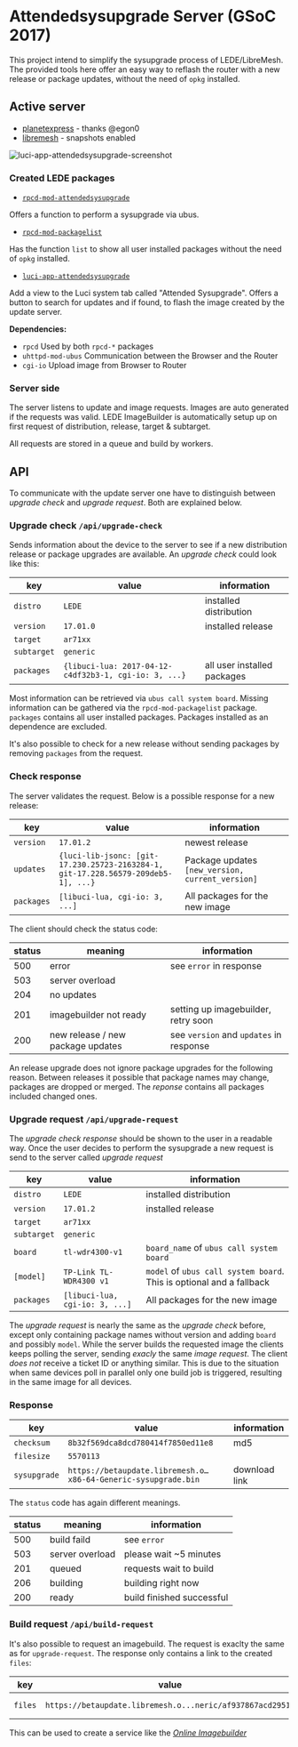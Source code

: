 # Attendedsysupgrade Server (GSoC 2017)

This project intend to simplify the sysupgrade process of LEDE/LibreMesh. The provided tools here offer an easy way to reflash the router with a new release or package updates, without the need of `opkg` installed. 

## Active server

* [planetexpress](https://ledeupdate.planetexpress.cc) - thanks @egon0
* [libremesh](https://betaupdate.libremesh.org) - snapshots enabled

![luci-app-attendedsysupgrade-screenshot](https://camo.githubusercontent.com/d21d3c2e43993325c0371866b28f09a67ea21902/687474703a2f2f692e696d6775722e636f6d2f653443716841502e706e67)

### Created LEDE packages

* [`rpcd-mod-attendedsysupgrade`](https://github.com/openwrt/packages/tree/master/utils/rpcd-mod-attendedsysupgrade)

Offers a function to perform a sysupgrade via ubus. 

* [`rpcd-mod-packagelist`](https://github.com/openwrt/packages/tree/master/utils/rpcd-mod-packagelist)

Has the function `list` to show all user installed packages without the need of `opkg` installed. 

* [`luci-app-attendedsysupgrade`](https://github.com/openwrt/luci/tree/master/applications/luci-app-attendedsysupgrade)

Add a view to the Luci system tab called "Attended Sysupgrade". Offers a button to search for updates and if found, to flash the image created by the update server. 

**Dependencies:**
* `rpcd`
	Used by both `rpcd-*` packages
* `uhttpd-mod-ubus`
	Communication between the Browser and the Router
* `cgi-io`
	Upload image from Browser to Router

### Server side

The server listens to update and image requests. Images are auto generated if the requests was valid. LEDE ImageBuilder is automatically setup up on first request of distribution, release, target & subtarget. 

All requests are stored in a queue and build by workers. 

## API

To communicate with the update server one have to distinguish between *upgrade check* and *upgrade request*. Both are explained below.

### Upgrade check `/api/upgrade-check`

Sends information about the device to the server to see if a new distribution release or package upgrades are available. An *upgrade check* could look like this:

| key 	| value | information 	|
| --- 	| --- 	| --- 		|
| `distro` | `LEDE` | installed distribution |
| `version` | `17.01.0` | installed release |
| `target` | `ar71xx` | |
| `subtarget` | `generic` | |
| `packages` | `{libuci-lua: 2017-04-12-c4df32b3-1, cgi-io: 3, ...}` | all user installed packages |

Most information can be retrieved via `ubus call system board`. Missing information can be gathered via the `rpcd-mod-packagelist` package.
`packages` contains all user installed packages. Packages installed as an dependence are excluded. 

It's also possible to check for a new release without sending packages by removing `packages` from the request.

### Check response

The server validates the request. Below is a possible response for a new release:

| key 		| value 	| information 	|
| --- 		| --- 		| --- 		|
| `version` 	| `17.01.2` 	| newest release |
| `updates` 	| `{luci-lib-jsonc: [git-17.230.25723-2163284-1, git-17.228.56579-209deb5-1], ...}` | Package updates `[new_version, current_version]` |
| `packages` 	| `[libuci-lua, cgi-io: 3, ...]` | All packages for the new image |

The client should check the status code:

| status 	| meaning 				| information 	|
| --- 		| --- 					| --- 			|
| 500 		| error					| see `error` in response | 
| 503 		| server overload	   		|  | 
| 204 		| no updates				| | 
| 201 		| imagebuilder not ready		| setting up imagebuilder, retry soon | 
| 200		| new release / new package updates	| see `version` and `updates` in response |

An release upgrade does not ignore package upgrades for the following reason. Between releases it possible that package names may change, packages are dropped or merged. The *reponse* contains all packages included changed ones.

### Upgrade request `/api/upgrade-request`

The *upgrade check response* should be shown to the user in a readable way. Once the user decides to perform the sysupgrade a new request is send to the server called *upgrade request*

| key 		| value 				| information 	|
| --- 		| --- 					| --- 		|
| `distro` 	| `LEDE` 				| installed distribution |
| `version`	| `17.01.2` 				| installed release |
| `target` 	| `ar71xx` 				| |
| `subtarget` 	| `generic` 				| |
| `board` 	| `tl-wdr4300-v1` 			| `board_name` of `ubus call system board` |
| `[model]` 	| `TP-Link TL-WDR4300 v1` 		| `model` of `ubus call system board`. This is optional and a fallback |
| `packages` 	| `[libuci-lua, cgi-io: 3, ...]` 	| All packages for the new image |

The *upgrade request* is nearly the same as the *upgrade check* before, except only containing package names without version and adding `board` and possibly `model`. While the server builds the requested image the clients keeps polling the server, sending *exacly* the same *image request*. The client _does not_ receive a ticket ID or anything similar. This is due to the situation when same devices poll in parallel only one build job is triggered, resulting in the same image for all devices.

### Response

| key 	| value | information 	|
| --- 	| --- 	| --- 		|
| `checksum` | `8b32f569dca8dcd780414f7850ed11e8` | md5 |
| `filesize` | `5570113` |  |
| `sysupgrade` | `https://betaupdate.libremesh.o…x86-64-Generic-sysupgrade.bin` | download link |

The `status` code has again different meanings.

| status 	| meaning 				| information 	|
| --- 		| --- 					| --- 			|
| 500		| build faild				| see `error`	|
| 503 		| server overload   			| please wait ~5 minutes | 
| 201		| queued				| requests wait to build |
| 206		| building				| building right now |
| 200		| ready					| build finished successful |

### Build request `/api/build-request`

It's also possible to request an imagebuild. The request is exaclty the same as for `upgrade-request`. The response only contains a link to the created `files`:

| key 		| value 	| information 	|
| --- 		| --- 		| --- 		|
| `files` 	| `https://betaupdate.libremesh.o...neric/af937867acd2951/` 	| files in json format |

This can be used to create a service like the *[Online Imagebuilder](https://ledeupdate.planetexpress.cc/imagebuilder)*
